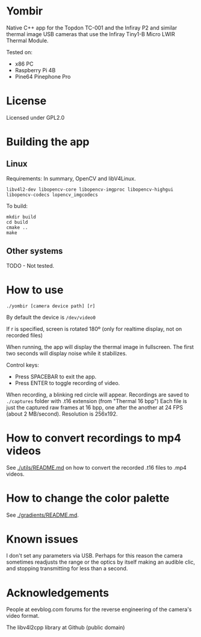 
# Yombir

Native C++ app for the Topdon TC-001 and the Infiray P2 and similar thermal image USB cameras that use the Infiray Tiny1-B Micro LWIR Thermal Module.

Tested on:

- x86 PC
- Raspberry Pi 4B
- Pine64 Pinephone Pro

# License

Licensed under GPL2.0

# Building the app

## Linux

Requirements: In summary, OpenCV and libV4Linux.

```
libv4l2-dev libopencv-core libopencv-imgproc libopencv-highgui libopencv-codecs lopencv_imgcodecs
```

To build:

```
mkdir build
cd build
cmake ..
make
```

## Other systems

TODO - Not tested.

# How to use

```./yombir [camera device path] [r]```

By default the device is ```/dev/video0```

If r is specified, screen is rotated 180º (only for realtime display, not on recorded files)

When running, the app will  display the thermal image in fullscreen. The first two seconds will display noise while it stabilizes.

Control keys:
- Press SPACEBAR to exit the app.
- Press ENTER to toggle recording of video.

When recording, a blinking red circle will appear. Recordings are saved to ```./captures``` folder with .t16 extension (from "Thermal 16 bpp")
Each file is just the captured raw frames at 16 bpp, one after the another at 24 FPS (about 2 MB/second). Resolution is 256x192.

# How to convert recordings to mp4 videos

See [./utils/README.md](./utils/README.md) on how to convert the recorded .t16 files to .mp4 videos.

# How to change the color palette

See [./gradients/README.md](./gradients/README.md).

# Known issues

I don't set any parameters via USB. Perhaps for this reason the camera sometimes readjusts the range or the optics by itself making an audible clic, and stopping transmitting for less than a second.

# Acknowledgements

People at eevblog.com forums for the reverse engineering of the camera's video format.

The libv4l2cpp library at Github (public domain)
